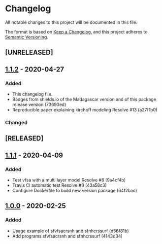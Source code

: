 # Changelog

All notable changes to this project will be documented in this file.

The format is based on [Keep a Changelog](https://keepachangelog.com/en/1.0.0/),
and this project adheres to [Semantic Versioning](https://semver.org/spec/v2.0.0.html).

## [UNRELEASED]

## [1.1.2](https://github.com/Dirack/creGatherStack/compare/v1.1.1...develop/1.1.2) - 2020-04-27

### Added

- This changelog file.
- Badges from shields.io of the Madagascar version and of this package release version (73693ed)
- Reproducible paper explaining kirchoff modeling Resolve #13 (a27f1b0)

### Changed

## [RELEASED]

## [1.1.1](https://github.com/Dirack/vfsa/releases/tag/v1.1.1) - 2020-04-09

### Added

- Test vfsa with a multi layer model Resolve #6 (9a4cf4b)
- Travis CI automatic test Resolve #8 (43a58c3)
- Configure Dockerfile to build new version package (64f2bac)

## [1.0.0](https://github.com/Dirack/vfsa/releases/tag/v1.0) - 2020-02-25

### Added

- Usage example of sfvfsacrsnh and sfnhcrssurf (d56f81b)
- Add programs sfvfsacrsnh and sfnhcrssurf (4143d34)
